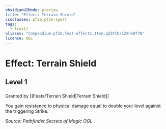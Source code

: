 ```yaml
---
obsidianUIMode: preview
title: "Effect: Terrain Shield"
cssclasses: pf2e,pf2e-spell
tags:
  - trait/
aliases: "Compendium.pf2e.feat-effects.Item.qZ2FIUz1ZXnS0T7N"
license: OGL
---
```

# Effect: Terrain Shield
## Level 1
### 






Granted by [[Feats/Terrain Shield|Terrain Shield]]

You gain resistance to physical damage equal to double your level against the triggering Strike.

*Source: Pathfinder Secrets of Magic*
*OGL*